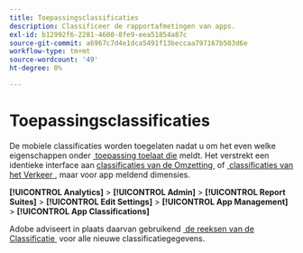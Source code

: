 ```yaml
---
title: Toepassingsclassificaties
description: Classificeer de rapportafmetingen van apps.
exl-id: b12992f6-2281-4600-8fe9-eea51854a87c
source-git-commit: a6967c7d4e1dca5491f13beccaa797167b503d6e
workflow-type: tm+mt
source-wordcount: '49'
ht-degree: 0%

---
```


# Toepassingsclassificaties

De mobiele classificaties worden toegelaten nadat u om het even welke eigenschappen onder [&#x200B; toepassing toelaat die &#x200B;](app-reporting.md) meldt. Het verstrekt een identieke interface aan [&#x200B; classificaties van de Omzetting &#x200B;](conversion-var-admin/conversion-classifications.md) of [&#x200B; classificaties van het Verkeer &#x200B;](c-traffic-variables/traffic-classifications.md), maar voor app meldend dimensies.

**[!UICONTROL Analytics]** > **[!UICONTROL Admin]** > **[!UICONTROL Report Suites]** > **[!UICONTROL Edit Settings]** > **[!UICONTROL App Management]** > **[!UICONTROL App Classifications]**

Adobe adviseert in plaats daarvan gebruikend [&#x200B; de reeksen van de Classificatie &#x200B;](/help/components/classifications/sets/overview.md) voor alle nieuwe classificatiegegevens.
